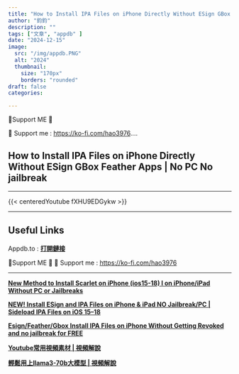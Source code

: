 ```yaml
---
title: "How to Install IPA Files on iPhone Directly Without ESign GBox Feather Apps | No PC No jailbreak"
author: "鈞鈞"
description: ""
tags: ["文章", "appdb" ]
date: "2024-12-15"
image:
  src: "/img/appdb.PNG"
  alt: "2024"
  thumbnail:
    size: "170px"
    borders: "rounded"
draft: false
categories:

---
```


🤝Support ME 🤝

💸 Support me : https://ko-fi.com/hao3976....
<!--more-->

## **How to Install IPA Files on iPhone Directly Without ESign GBox Feather Apps | No PC No jailbreak**

---
{{< centeredYoutube fXHU9EDGykw >}}


---

## **Useful Links**

Appdb.to : **[打開鏈接](https://appdb.to)**

🤝Support ME 🤝
💸 Support me : https://ko-fi.com/hao3976

---

**[New Method to Install Scarlet on iPhone (ios15-18) I on iPhone/iPad Without PC or Jailbreaks](https://jiun8631.vercel.app/post/scarlet/)**

**[NEW! Install ESign and IPA Files on iPhone & iPad NO Jailbreak/PC | Sideload IPA Files on iOS 15–18](https://jiun8631.vercel.app/post/esign/)**

**[Esign/Feather/Gbox Install IPA Files on iPhone Without Getting Revoked and no jailbreak for FREE](https://jiun8631.vercel.app/post/esign_feather_gbox/)**

**[Youtube常用視頻素材 | 視頻解說](https://jiun8631.vercel.app/post/shine_vidoe/)**

**[輕鬆用上llama3-70b大模型 | 視頻解說](https://jiun8631.vercel.app/post/llama3_vidoe/)**